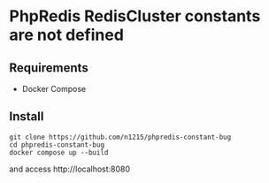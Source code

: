 # PhpRedis RedisCluster constants are not defined

## Requirements
- Docker Compose

## Install
```
git clone https://github.com/n1215/phpredis-constant-bug
cd phpredis-constant-bug
docker compose up --build
```

and access http://localhost:8080


